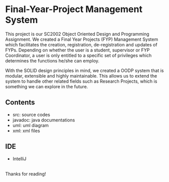 # Final-Year-Project Management System

This project is our SC2002 Object Oriented Design and Programming Assignment. We created a Final Year Projects (FYP) Management System which facilitates the creation, registration, de-registration and updates of FYPs. Depending on whether the user is a student, supervisor or FYP Coordinator, a user is only entitled to a specific set of privileges which determines the functions he/she can employ. 

With the SOLID design principles in mind, we created a OODP system that is modular, extensible and highly maintainable. This allows us to extend the system to handle other related fields such as Research Projects, which is something we can explore in the future. 

## Contents
- src: source codes
- javadoc: java documentations
- uml: uml diagram
- xml: xml files

## IDE
- IntelliJ
</br>
Thanks for reading!
